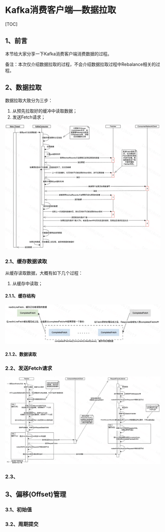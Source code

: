# Kafka消费客户端—数据拉取

[TOC]

## 1、前言

本节给大家分享一下Kafka消费客户端消费数据的过程。

备注：本次仅介绍数据拉取的过程，不会介绍数据拉取过程中Rebalance相关的过程。

## 2、数据拉取

数据拉取大致分为三步：
1. 从预先拉取好的缓冲中读取数据；
2. 发送Fetch请求；



![数据拉取概述](./assets/consumer_poll_data_summary.jpg)


### 2.1、缓存数据读取

从缓存读取数据，大概有如下几个过程：
1. 从缓存中读取；

#### 2.1.1、缓存结构

![缓存结构](./assets/consumer_data_cache.jpg)


#### 2.1.2、数据读取



### 2.2、发送Fetch请求

![发送Fetch请求](./assets/consumer_send_fetch_request.jpg)


### 2.3、


## 3、偏移(Offset)管理


### 3.1、初始值


### 3.2、周期提交

